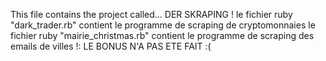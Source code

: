 This file contains the project called...
DER SKRAPING !
 le fichier ruby "dark_trader.rb" contient le programme de scraping de cryptomonnaies
 le fichier ruby "mairie_christmas.rb" contient le programme de scraping des emails de villes
!: LE BONUS N'A PAS ETE FAIT :(